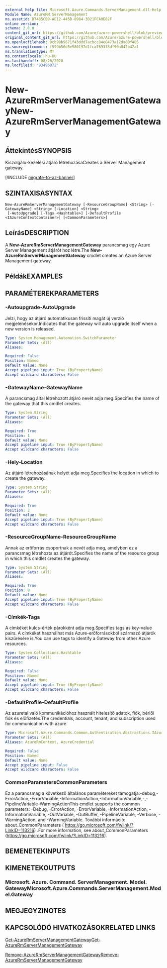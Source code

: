 ```yaml
---
external help file: Microsoft.Azure.Commands.ServerManagement.dll-Help.xml
Module Name: AzureRM.ServerManagement
ms.assetid: D7485CB9-AE12-445B-8984-3D21FCA0E82F
online version: ''
schema: 2.0.0
content_git_url: https://github.com/Azure/azure-powershell/blob/preview/src/ResourceManager/ServerManagement/Commands.ServerManagement/help/New-AzureRmServerManagementGateway.md
original_content_git_url: https://github.com/Azure/azure-powershell/blob/preview/src/ResourceManager/ServerManagement/Commands.ServerManagement/help/New-AzureRmServerManagementGateway.md
ms.openlocfilehash: 9cb98b9671f43ddd7acbcc84e8473a12da00f405
ms.sourcegitcommit: f599b50d5e980197d1fca769378df90a842b42a1
ms.translationtype: MT
ms.contentlocale: hu-HU
ms.lasthandoff: 08/20/2020
ms.locfileid: "93496872"
---
```

# <span data-ttu-id="a0d44-101">New-AzureRmServerManagementGateway</span><span class="sxs-lookup"><span data-stu-id="a0d44-101">New-AzureRmServerManagementGateway</span></span>

## <span data-ttu-id="a0d44-102">Áttekintés</span><span class="sxs-lookup"><span data-stu-id="a0d44-102">SYNOPSIS</span></span>
<span data-ttu-id="a0d44-103">Kiszolgáló-kezelési átjáró létrehozása</span><span class="sxs-lookup"><span data-stu-id="a0d44-103">Creates a Server Management gateway.</span></span>

[!INCLUDE [migrate-to-az-banner](../../includes/migrate-to-az-banner.md)]

## <span data-ttu-id="a0d44-104">SZINTAXISA</span><span class="sxs-lookup"><span data-stu-id="a0d44-104">SYNTAX</span></span>

```
New-AzureRmServerManagementGateway [-ResourceGroupName] <String> [-GatewayName] <String> [-Location] <String>
 [-AutoUpgrade] [-Tags <Hashtable>] [-DefaultProfile <IAzureContextContainer>] [<CommonParameters>]
```

## <span data-ttu-id="a0d44-105">Leírás</span><span class="sxs-lookup"><span data-stu-id="a0d44-105">DESCRIPTION</span></span>
<span data-ttu-id="a0d44-106">A **New-AzureRmServerManagementGateway** parancsmag egy Azure Server Management átjárót hoz létre.</span><span class="sxs-lookup"><span data-stu-id="a0d44-106">The **New-AzureRmServerManagementGateway** cmdlet creates an Azure Server Management gateway.</span></span>

## <span data-ttu-id="a0d44-107">Példák</span><span class="sxs-lookup"><span data-stu-id="a0d44-107">EXAMPLES</span></span>

## <span data-ttu-id="a0d44-108">PARAMÉTEREK</span><span class="sxs-lookup"><span data-stu-id="a0d44-108">PARAMETERS</span></span>

### <span data-ttu-id="a0d44-109">-Autoupgrade</span><span class="sxs-lookup"><span data-stu-id="a0d44-109">-AutoUpgrade</span></span>
<span data-ttu-id="a0d44-110">Jelzi, hogy az átjáró automatikusan frissíti magát új verzió megjelenésekor.</span><span class="sxs-lookup"><span data-stu-id="a0d44-110">Indicates that the gateway will auto upgrade itself when a new version is released.</span></span>

```yaml
Type: System.Management.Automation.SwitchParameter
Parameter Sets: (All)
Aliases: 

Required: False
Position: Named
Default value: None
Accept pipeline input: True (ByPropertyName)
Accept wildcard characters: False
```

### <span data-ttu-id="a0d44-111">-GatewayName</span><span class="sxs-lookup"><span data-stu-id="a0d44-111">-GatewayName</span></span>
<span data-ttu-id="a0d44-112">A parancsmag által létrehozott átjáró nevét adja meg.</span><span class="sxs-lookup"><span data-stu-id="a0d44-112">Specifies the name of the gateway that this cmdlet creates.</span></span>

```yaml
Type: System.String
Parameter Sets: (All)
Aliases: 

Required: True
Position: 1
Default value: None
Accept pipeline input: True (ByPropertyName)
Accept wildcard characters: False
```

### <span data-ttu-id="a0d44-113">-Hely</span><span class="sxs-lookup"><span data-stu-id="a0d44-113">-Location</span></span>
<span data-ttu-id="a0d44-114">Az átjáró létrehozásának helyét adja meg.</span><span class="sxs-lookup"><span data-stu-id="a0d44-114">Specifies the location in which to create the gateway.</span></span>

```yaml
Type: System.String
Parameter Sets: (All)
Aliases: 

Required: True
Position: 2
Default value: None
Accept pipeline input: True (ByPropertyName)
Accept wildcard characters: False
```

### <span data-ttu-id="a0d44-115">-ResourceGroupName</span><span class="sxs-lookup"><span data-stu-id="a0d44-115">-ResourceGroupName</span></span>
<span data-ttu-id="a0d44-116">Annak az erőforrás csoportnak a nevét adja meg, amelyben ez a parancsmag létrehozta az átjárót.</span><span class="sxs-lookup"><span data-stu-id="a0d44-116">Specifies the name of the resource group in which this cmdlet creates the gateway.</span></span>

```yaml
Type: System.String
Parameter Sets: (All)
Aliases: 

Required: True
Position: 0
Default value: None
Accept pipeline input: True (ByPropertyName)
Accept wildcard characters: False
```

### <span data-ttu-id="a0d44-117">-Címkék</span><span class="sxs-lookup"><span data-stu-id="a0d44-117">-Tags</span></span>
<span data-ttu-id="a0d44-118">A címkéket kulcs-érték párokként adja meg.</span><span class="sxs-lookup"><span data-stu-id="a0d44-118">Specifies tags as key-value pairs.</span></span>
<span data-ttu-id="a0d44-119">A címkéket használhat más Azure-erőforrásokból származó átjárók kiszűrésére is.</span><span class="sxs-lookup"><span data-stu-id="a0d44-119">You can use tags to identify a Gateway from other Azure resources.</span></span>

```yaml
Type: System.Collections.Hashtable
Parameter Sets: (All)
Aliases: 

Required: False
Position: Named
Default value: None
Accept pipeline input: True (ByPropertyName)
Accept wildcard characters: False
```

### <span data-ttu-id="a0d44-120">-DefaultProfile</span><span class="sxs-lookup"><span data-stu-id="a0d44-120">-DefaultProfile</span></span>
<span data-ttu-id="a0d44-121">Az azuretal való kommunikációhoz használt hitelesítő adatok, fiók, bérlői fiók és előfizetés.</span><span class="sxs-lookup"><span data-stu-id="a0d44-121">The credentials, account, tenant, and subscription used for communication with azure.</span></span>

```yaml
Type: Microsoft.Azure.Commands.Common.Authentication.Abstractions.IAzureContextContainer
Parameter Sets: (All)
Aliases: AzureRmContext, AzureCredential

Required: False
Position: Named
Default value: None
Accept pipeline input: False
Accept wildcard characters: False
```

### <span data-ttu-id="a0d44-122">CommonParameters</span><span class="sxs-lookup"><span data-stu-id="a0d44-122">CommonParameters</span></span>
<span data-ttu-id="a0d44-123">Ez a parancsmag a következő általános paramétereket támogatja:-debug,-ErrorAction,-ErrorVariable,-InformationAction,-InformationVariable,-,-PipelineVariable-WarningAction</span><span class="sxs-lookup"><span data-stu-id="a0d44-123">This cmdlet supports the common parameters: -Debug, -ErrorAction, -ErrorVariable, -InformationAction, -InformationVariable, -OutVariable, -OutBuffer, -PipelineVariable, -Verbose, -WarningAction, and -WarningVariable.</span></span> <span data-ttu-id="a0d44-124">További információ: about_CommonParameters ( https://go.microsoft.com/fwlink/?LinkID=113216) .</span><span class="sxs-lookup"><span data-stu-id="a0d44-124">For more information, see about_CommonParameters (https://go.microsoft.com/fwlink/?LinkID=113216).</span></span>

## <span data-ttu-id="a0d44-125">BEMENETEK</span><span class="sxs-lookup"><span data-stu-id="a0d44-125">INPUTS</span></span>

## <span data-ttu-id="a0d44-126">KIMENETEK</span><span class="sxs-lookup"><span data-stu-id="a0d44-126">OUTPUTS</span></span>

### <span data-ttu-id="a0d44-127">Microsoft. Azure. Command. ServerManagement. Model. Gateway</span><span class="sxs-lookup"><span data-stu-id="a0d44-127">Microsoft.Azure.Commands.ServerManagement.Model.Gateway</span></span>

## <span data-ttu-id="a0d44-128">MEGJEGYZI</span><span class="sxs-lookup"><span data-stu-id="a0d44-128">NOTES</span></span>

## <span data-ttu-id="a0d44-129">KAPCSOLÓDÓ HIVATKOZÁSOK</span><span class="sxs-lookup"><span data-stu-id="a0d44-129">RELATED LINKS</span></span>

[<span data-ttu-id="a0d44-130">Get-AzureRmServerManagementGateway</span><span class="sxs-lookup"><span data-stu-id="a0d44-130">Get-AzureRmServerManagementGateway</span></span>](./Get-AzureRmServerManagementGateway.md)

[<span data-ttu-id="a0d44-131">Remove-AzureRmServerManagementGateway</span><span class="sxs-lookup"><span data-stu-id="a0d44-131">Remove-AzureRmServerManagementGateway</span></span>](./Remove-AzureRmServerManagementGateway.md)


